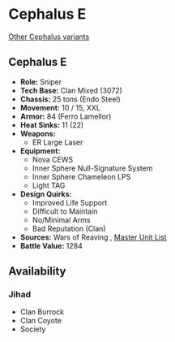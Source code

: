 # Cephalus E 

[Other Cephalus variants](../cephalus.md) 

## Cephalus E 

- **Role:** Sniper 
- **Tech Base:** Clan Mixed (3072) 
- **Chassis:** 25 tons (Endo Steel) 
- **Movement:** 10 / 15, XXL 
- **Armor:** 84 (Ferro Lamellor) 
- **Heat Sinks:** 11 (22) 
- **Weapons:** 
  - ER Large Laser 
- **Equipment:** 
  - Nova CEWS 
  - Inner Sphere Null-Signature System 
  - Inner Sphere Chameleon LPS 
  - Light TAG 
- **Design Quirks:** 
  - Improved Life Support 
  - Difficult to Maintain 
  - No/Minimal Arms 
  - Bad Reputation (Clan) 
- **Sources:** Wars of Reaving , [Master Unit List](http://masterunitlist.info/Unit/Details/5641) 
- **Battle Value:** 1284 

## Availability 

### Jihad 

- Clan Burrock 
- Clan Coyote 
- Society 

